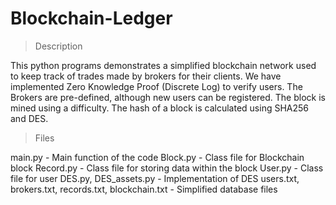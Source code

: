 # Blockchain-Ledger
> Description

This python programs demonstrates a simplified blockchain network used to keep track of trades made by brokers for their clients.
We have implemented Zero Knowledge Proof (Discrete Log) to verify users. The Brokers are pre-defined, although new users can be registered.
The block is mined using a difficulty. The hash of a block is calculated using SHA256 and DES.

> Files

main.py - Main function of the code
Block.py - Class file for Blockchain block
Record.py - Class file for storing data within the block
User.py - Class file for user
DES.py, DES_assets.py - Implementation of DES
users.txt, brokers.txt, records.txt, blockchain.txt - Simplified database files

